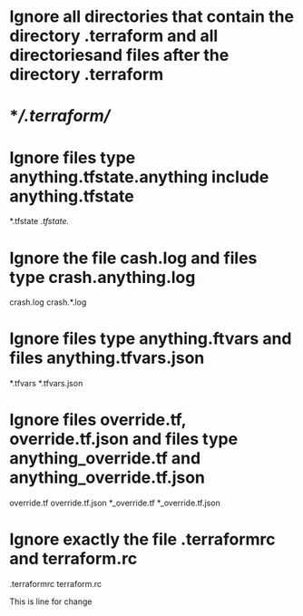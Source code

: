 # Ignore all directories that contain the directory .terraform and all directoriesand files after the directory .terraform
# **/.terraform/*

# Ignore files type anything.tfstate.anything include anything.tfstate
*.tfstate
*.tfstate.*

# Ignore the file cash.log and files type crash.anything.log
crash.log
crash.*.log

# Ignore files type anything.ftvars and files anything.tfvars.json
*.tfvars
*.tfvars.json

# Ignore files override.tf, override.tf.json and files type anything_override.tf and anything_override.tf.json
override.tf
override.tf.json
*_override.tf
*_override.tf.json

# Ignore exactly the file .terraformrc and terraform.rc
.terraformrc
terraform.rc

This is line for change
